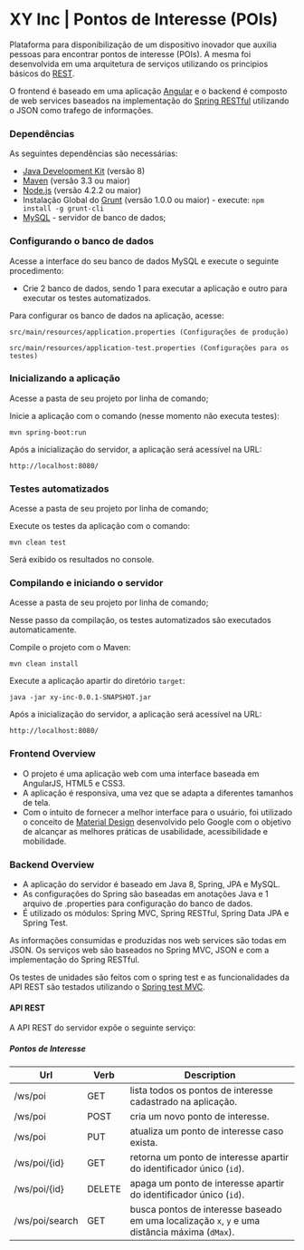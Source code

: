 # XY Inc | Pontos de Interesse (POIs) #


Plataforma para disponibilização de um dispositivo inovador que auxilia pessoas para encontrar pontos de interesse (POIs).
A mesma foi desenvolvida em uma arquitetura de serviços utilizando os principios básicos do [REST](https://pt.wikipedia.org/wiki/REST).

O frontend é baseado em uma aplicação [Angular](https://angularjs.org/) e o backend é composto de web services baseados na implementação do [Spring RESTful](https://spring.io/guides/gs/rest-service/) utilizando o JSON como trafego de informações.


### Dependências ###

As seguintes dependências são necessárias:

- [Java Development Kit](http://www.oracle.com/technetwork/java/javase/downloads/index.html) (versão 8)
- [Maven](https://maven.apache.org/) (versão 3.3 ou maior)
- [Node.js](https://nodejs.org/) (versão 4.2.2 ou maior)
- Instalação Global do [Grunt](http://gruntjs.com/) (versão 1.0.0 ou maior) - execute: `npm install -g grunt-cli`
- [MySQL]() - servidor de banco de dados;


### Configurando o banco de dados ###
Acesse a interface do seu banco de dados MySQL e execute o seguinte procedimento:
- Crie 2 banco de dados, sendo 1 para executar a aplicação e outro para executar os testes automatizados.

Para configurar os banco de dados na aplicação, acesse:

    src/main/resources/application.properties (Configurações de produção)

    src/main/resources/application-test.properties (Configurações para os testes)

### Inicializando a aplicação ###

Acesse a pasta de seu projeto por linha de comando;

Inicie a aplicação com o comando (nesse momento não executa testes):

    mvn spring-boot:run

Após a inicialização do servidor, a aplicação será acessível na URL:

    http://localhost:8080/
    
### Testes automatizados ###

Acesse a pasta de seu projeto por linha de comando;

Execute os testes da aplicação com o comando:

    mvn clean test

Será exibido os resultados no console.


### Compilando e iniciando o servidor ###

Acesse a pasta de seu projeto por linha de comando;

Nesse passo da compilação, os testes automatizados são executados automaticamente.

Compile o projeto com o Maven:

    mvn clean install

Execute a aplicação apartir do diretório `target`:

    java -jar xy-inc-0.0.1-SNAPSHOT.jar

Após a inicialização do servidor, a aplicação será acessível na URL:

    http://localhost:8080/


### Frontend Overview ###

- O projeto é uma aplicação web com uma interface baseada em AngularJS, HTML5 e CSS3.
- A aplicação é responsiva, uma vez que se adapta a diferentes tamanhos de tela.
- Com o intuito de fornecer a melhor interface para o usuário, foi utilizado o conceito de [Material Design](https://www.google.com/design/spec/material-design/introduction.html) desenvolvido pelo Google com o objetivo de alcançar as melhores práticas de usabilidade, acessibilidade e mobilidade.

### Backend Overview ###

- A aplicação do servidor é baseado em Java 8, Spring, JPA e MySQL.
- As configurações do Spring são baseadas em anotações Java e 1 arquivo de .properties para configuração do banco de dados.
- É utilizado os módulos: Spring MVC, Spring RESTful, Spring Data JPA e Spring Test.

As informações consumidas e produzidas nos web services são todas em JSON.
Os serviços web são baseados no Spring MVC, JSON e com a implementação do Spring RESTful.

Os testes de unidades são feitos com o spring test e as funcionalidades da API REST são testados utilizando o [Spring test MVC](http://docs.spring.io/spring/docs/current/spring-framework-reference/html/testing.html#spring-mvc-test-framework).


#### API REST ####

A API REST do servidor expõe o seguinte serviço:

##### Pontos de Interesse #####

Url           |Verb          | Description
--------------|------------- | -------------
/ws/poi       |GET          | lista todos os pontos de interesse cadastrado na aplicação.
/ws/poi|POST| cria um novo ponto de interesse.
/ws/poi| PUT| atualiza um ponto de interesse caso exista.
/ws/poi/{id}|GET| retorna um ponto de interesse apartir do identificador único (`id`).
/ws/poi/{id}|DELETE| apaga um ponto de interesse apartir do identificador único (`id`).
/ws/poi/search|GET| busca pontos de interesse baseado em uma localização `x`, `y` e uma distância máxima (`dMax`).
